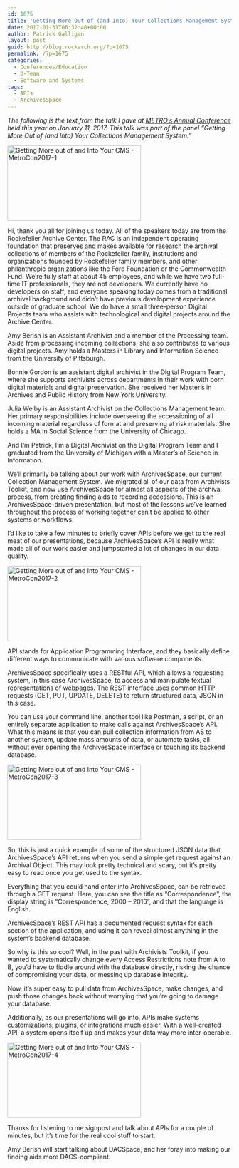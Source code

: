 ```yaml
---
id: 1675
title: 'Getting More Out of (and Into) Your Collections Management System: Introduction and APIs'
date: 2017-01-31T06:32:46+00:00
author: Patrick Galligan
layout: post
guid: http://blog.rockarch.org/?p=1675
permalink: /?p=1675
categories:
  - Conferences/Education
  - D-Team
  - Software and Systems
tags:
  - APIs
  - ArchivesSpace
---
```

_The following is the text from the talk I gave at [METRO’s Annual Conference](http://metro.org/events/794/) held this year on January 11, 2017. This talk was part of the panel “Getting More Out of (and Into) Your Collections Management System.”_

<!--more-->

[<img class="aligncenter size-medium wp-image-1681" src="http://blog.rockarch.org/wp-content/uploads/2017/01/Getting-More-out-of-and-Into-Your-CMS-MetroCon2017-1-300x169.jpg" alt="Getting More out of and Into Your CMS - MetroCon2017-1" width="300" height="169" srcset="http://blog.rockarch.org/wp-content/uploads/2017/01/Getting-More-out-of-and-Into-Your-CMS-MetroCon2017-1-300x169.jpg 300w, http://blog.rockarch.org/wp-content/uploads/2017/01/Getting-More-out-of-and-Into-Your-CMS-MetroCon2017-1-768x432.jpg 768w, http://blog.rockarch.org/wp-content/uploads/2017/01/Getting-More-out-of-and-Into-Your-CMS-MetroCon2017-1-1024x576.jpg 1024w, http://blog.rockarch.org/wp-content/uploads/2017/01/Getting-More-out-of-and-Into-Your-CMS-MetroCon2017-1-500x281.jpg 500w" sizes="(max-width: 300px) 100vw, 300px" />](http://blog.rockarch.org/wp-content/uploads/2017/01/Getting-More-out-of-and-Into-Your-CMS-MetroCon2017-1.jpg)

<span style="font-weight: 400;">Hi, thank you all for joining us today. All of the speakers today are from the Rockefeller Archive Center. The RAC is </span><span style="font-weight: 400;">an independent operating foundation that preserves and makes available for research the archival collections of members of the Rockefeller family, institutions and organizations founded by Rockefeller family members, and other philanthropic organizations like the Ford Foundation or the Commonwealth Fund. We’re fully staff at about 45 employees, and while we have two full-time IT professionals, they are not developers. We currently have no developers on staff, and everyone speaking today comes from a traditional archival background and didn’t have previous development experience outside of graduate school. We do have a small three-person Digital Projects team who assists with technological and digital projects around the Archive Center.</span>

<span style="font-weight: 400;">Amy Berish is an Assistant Archivist and a member of the Processing team. Aside from processing incoming collections, she also contributes to various digital projects. Amy holds a Masters in Library and Information Science from the University of Pittsburgh.</span>

<span style="font-weight: 400;">Bonnie Gordon is an assistant digital archivist in the Digital Program Team, where she supports archivists across departments in their work with born digital materials and digital preservation. She received her Master’s in Archives and Public History from New York University.</span>

<span style="font-weight: 400;">Julia Welby is an Assistant Archivist on the Collections Management team. Her primary responsibilities include overseeing the accessioning of all incoming material regardless of format and preserving at risk materials. She holds a MA in Social Science from the University of Chicago.</span>

<span style="font-weight: 400;">And I’m Patrick, I’m a Digital Archivist on the Digital Program Team and I graduated from the University of Michigan with a Master’s of Science in Information.</span>

<span style="font-weight: 400;">We’ll primarily be talking about our work with ArchivesSpace, our current Collection Management System. We migrated all of our data from Archivists Toolkit, and now use ArchivesSpace for almost all aspects of the archival process, from creating finding aids to recording accessions. This is an ArchivesSpace-driven presentation, but most of the lessons we’ve learned throughout the process of working together can’t be applied to other systems or workflows.</span>

<span style="font-weight: 400;">I’d like to take a few minutes to briefly cover APIs before we get to the real meat of our presentations, because ArchivesSpace’s API is really what made all of our work easier and jumpstarted a lot of changes in our data quality.</span>

[<img class="aligncenter size-medium wp-image-1680" src="http://blog.rockarch.org/wp-content/uploads/2017/01/Getting-More-out-of-and-Into-Your-CMS-MetroCon2017-2-300x169.jpg" alt="Getting More out of and Into Your CMS - MetroCon2017-2" width="300" height="169" srcset="http://blog.rockarch.org/wp-content/uploads/2017/01/Getting-More-out-of-and-Into-Your-CMS-MetroCon2017-2-300x169.jpg 300w, http://blog.rockarch.org/wp-content/uploads/2017/01/Getting-More-out-of-and-Into-Your-CMS-MetroCon2017-2-768x432.jpg 768w, http://blog.rockarch.org/wp-content/uploads/2017/01/Getting-More-out-of-and-Into-Your-CMS-MetroCon2017-2-1024x576.jpg 1024w, http://blog.rockarch.org/wp-content/uploads/2017/01/Getting-More-out-of-and-Into-Your-CMS-MetroCon2017-2-500x281.jpg 500w" sizes="(max-width: 300px) 100vw, 300px" />](http://blog.rockarch.org/wp-content/uploads/2017/01/Getting-More-out-of-and-Into-Your-CMS-MetroCon2017-2.jpg)

<span style="font-weight: 400;">API stands for Application Programming Interface, and they basically define different ways to communicate with various software components.</span>

<span style="font-weight: 400;">ArchivesSpace specifically uses a RESTful API, which allows a requesting system, in this case ArchivesSpace, to access and manipulate textual representations of webpages. The REST interface uses common HTTP requests (GET, PUT, UPDATE, DELETE) to return structured data, JSON in this case. </span>

<span style="font-weight: 400;">You can use your command line, another tool like Postman, a script, or an entirely separate application to make calls against ArchivesSpace’s API. What this means is that you can pull collection information from AS to another system, update mass amounts of data, or automate tasks, all without ever opening the ArchivesSpace interface or touching its backend database.</span>

[<img class="aligncenter size-medium wp-image-1679" src="http://blog.rockarch.org/wp-content/uploads/2017/01/Getting-More-out-of-and-Into-Your-CMS-MetroCon2017-3-300x169.jpg" alt="Getting More out of and Into Your CMS - MetroCon2017-3" width="300" height="169" srcset="http://blog.rockarch.org/wp-content/uploads/2017/01/Getting-More-out-of-and-Into-Your-CMS-MetroCon2017-3-300x169.jpg 300w, http://blog.rockarch.org/wp-content/uploads/2017/01/Getting-More-out-of-and-Into-Your-CMS-MetroCon2017-3-768x432.jpg 768w, http://blog.rockarch.org/wp-content/uploads/2017/01/Getting-More-out-of-and-Into-Your-CMS-MetroCon2017-3-1024x576.jpg 1024w, http://blog.rockarch.org/wp-content/uploads/2017/01/Getting-More-out-of-and-Into-Your-CMS-MetroCon2017-3-500x281.jpg 500w" sizes="(max-width: 300px) 100vw, 300px" />](http://blog.rockarch.org/wp-content/uploads/2017/01/Getting-More-out-of-and-Into-Your-CMS-MetroCon2017-3.jpg)

<span style="font-weight: 400;">So, this is just a quick example of some of the structured JSON data that ArchivesSpace’s API returns when you send a simple get request against an Archival Object. This may look pretty technical and scary, but it’s pretty easy to read once you get used to the syntax.</span>

<span style="font-weight: 400;">Everything that you could hand enter into ArchivesSpace, can be retrieved through a GET request. Here, you can see the title as “Correspondence”, the display string is “Correspondence, 2000 &#8211; 2016”, and that the language is English. </span>
  
<span style="font-weight: 400;">ArchivesSpace’s REST API has a documented request syntax for each section of the application, and using it can reveal almost anything in the system’s backend database.</span>

<span style="font-weight: 400;">So why is this so cool? Well, in the past with Archivists Toolkit, if you wanted to systematically change every Access Restrictions note from A to B, you’d have to fiddle around with the database directly, risking the chance of compromising your data, or messing up database integrity.</span>

<span style="font-weight: 400;">Now, it’s super easy to pull data from ArchivesSpace, make changes, and push those changes back without worrying that you’re going to damage your database.</span>
  
<span style="font-weight: 400;">Additionally, as our presentations will go into, APIs make systems customizations, plugins, or integrations much easier. With a well-created API, a system opens itself up and makes your data way more inter-operable.</span>

[<img class="aligncenter size-medium wp-image-1678" src="http://blog.rockarch.org/wp-content/uploads/2017/01/Getting-More-out-of-and-Into-Your-CMS-MetroCon2017-4-300x169.jpg" alt="Getting More out of and Into Your CMS - MetroCon2017-4" width="300" height="169" srcset="http://blog.rockarch.org/wp-content/uploads/2017/01/Getting-More-out-of-and-Into-Your-CMS-MetroCon2017-4-300x169.jpg 300w, http://blog.rockarch.org/wp-content/uploads/2017/01/Getting-More-out-of-and-Into-Your-CMS-MetroCon2017-4-768x432.jpg 768w, http://blog.rockarch.org/wp-content/uploads/2017/01/Getting-More-out-of-and-Into-Your-CMS-MetroCon2017-4-1024x576.jpg 1024w, http://blog.rockarch.org/wp-content/uploads/2017/01/Getting-More-out-of-and-Into-Your-CMS-MetroCon2017-4-500x281.jpg 500w" sizes="(max-width: 300px) 100vw, 300px" />](http://blog.rockarch.org/wp-content/uploads/2017/01/Getting-More-out-of-and-Into-Your-CMS-MetroCon2017-4.jpg)

<span style="font-weight: 400;">Thanks for listening to me signpost and talk about APIs for a couple of minutes, but it’s time for the real cool stuff to start.</span>
  
<span style="font-weight: 400;">Amy Berish will start talking about DACSpace, and her foray into making our finding aids more DACS-compliant.</span>